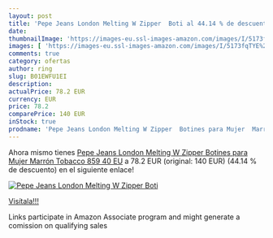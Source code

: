 ```yaml
---
layout: post
title: 'Pepe Jeans London Melting W Zipper  Boti al 44.14 % de descuento'
date: 
thumbnailImage: 'https://images-eu.ssl-images-amazon.com/images/I/5173fqTYE%2BL._SL200_.jpg'
images: [ 'https://images-eu.ssl-images-amazon.com/images/I/5173fqTYE%2BL._SL200_.jpg' ]
comments: true
category: ofertas
author: ring
slug: B01EWFU1EI
description:
actualPrice: 78.2 EUR
currency: EUR
price: 78.2
comparePrice: 140 EUR
inStock: true
prodname: 'Pepe Jeans London Melting W Zipper  Botines para Mujer  Marrón  Tobacco 859   40 EU'
---
```


Ahora mismo tienes [Pepe Jeans London Melting W Zipper  Botines para Mujer  Marrón  Tobacco 859   40 EU](https://www.amazon.es/dp/B01EWFU1EI/?tag=tolees-21) a 78.2 EUR (original: 140 EUR) (44.14 %  de descuento) en el siguiente enlace!

[![Pepe Jeans London Melting W Zipper  Boti](https://images-eu.ssl-images-amazon.com/images/I/5173fqTYE%2BL._SL200_.jpg)](https://www.amazon.es/dp/B01EWFU1EI/?tag=tolees-21)

[Visítala!!!](https://www.amazon.es/dp/B01EWFU1EI/?tag=tolees-21)

Links participate in Amazon Associate program and might generate a comission on qualifying sales

